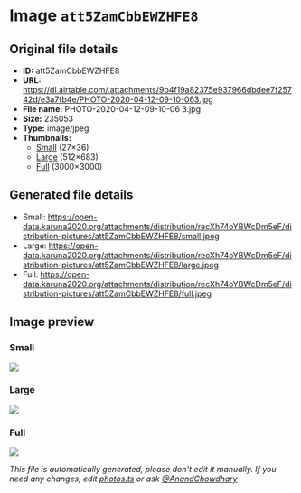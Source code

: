 # Image `att5ZamCbbEWZHFE8`

## Original file details

- **ID:** att5ZamCbbEWZHFE8
- **URL:** https://dl.airtable.com/.attachments/9b4f19a82375e937966dbdee7f25742d/e3a7fb4e/PHOTO-2020-04-12-09-10-063.jpg
- **File name:** PHOTO-2020-04-12-09-10-06 3.jpg
- **Size:** 235053
- **Type:** image/jpeg
- **Thumbnails:**
  - [Small](https://dl.airtable.com/.attachmentThumbnails/fbad33c3830178f652779f54aef7b3c5/a0d17f9f) (27×36)
  - [Large](https://dl.airtable.com/.attachmentThumbnails/812bb598ce0629bce13865b21c2f475f/0aafc6e1) (512×683)
  - [Full](https://dl.airtable.com/.attachmentThumbnails/501d411d2e9790a50e1ba7ca6ff74c86/de95fa26) (3000×3000)

## Generated file details

- Small: https://open-data.karuna2020.org/attachments/distribution/recXh74oYBWcDm5eF/distribution-pictures/att5ZamCbbEWZHFE8/small.jpeg
- Large: https://open-data.karuna2020.org/attachments/distribution/recXh74oYBWcDm5eF/distribution-pictures/att5ZamCbbEWZHFE8/large.jpeg
- Full: https://open-data.karuna2020.org/attachments/distribution/recXh74oYBWcDm5eF/distribution-pictures/att5ZamCbbEWZHFE8/full.jpeg

## Image preview

### Small

![](https://open-data.karuna2020.org/attachments/distribution/recXh74oYBWcDm5eF/distribution-pictures/att5ZamCbbEWZHFE8/small.jpeg)

### Large

![](https://open-data.karuna2020.org/attachments/distribution/recXh74oYBWcDm5eF/distribution-pictures/att5ZamCbbEWZHFE8/large.jpeg)

### Full

![](https://open-data.karuna2020.org/attachments/distribution/recXh74oYBWcDm5eF/distribution-pictures/att5ZamCbbEWZHFE8/full.jpeg)

_This file is automatically generated, please don't edit it manually. If you need any changes, edit [photos.ts](/photos.ts) or ask [@AnandChowdhary](https://github.com/AnandChowdhary)_
